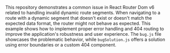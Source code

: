 This repository demonstrates a common issue in React Router Dom v6 related to handling invalid dynamic route segments.  When navigating to a route with a dynamic segment that doesn't exist or doesn't match the expected data format, the router might not behave as expected. This example shows how to implement proper error handling and 404 routing to improve the application's robustness and user experience. The `bug.js` file showcases the problematic behavior, while `bugSolution.js` offers a solution using error boundaries or a custom 404 component.